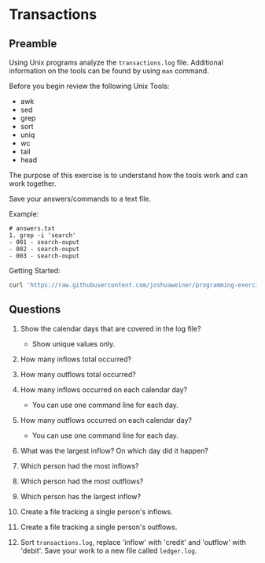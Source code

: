 # Transactions  

## Preamble 
   Using Unix programs analyze the `transactions.log` file. Additional
   information on the tools can be found by using `man` command.

   Before you begin review the following Unix Tools: 
   + awk
   + sed
   + grep
   + sort
   + uniq
   + wc
   + tail 
   + head

   The purpose of this exercise is to understand how the tools work
   and can work together. 

   Save your answers/commands to a text file.
   
   Example: 
   ```text
   # answers.txt
   1. grep -i 'search'
   - 001 - search-ouput
   - 002 - search-ouput
   - 003 - search-ouput
   ```
   
   Getting Started: 
   ```bash
   curl 'https://raw.githubusercontent.com/joshuaweiner/programming-exercises/main/transactions/transactions.log' > transactions.log
   ```

## Questions 
   1. Show the calendar days that are covered in the log file?
      + Show unique values only.

   2. How many inflows total occurred?

   3. How many outflows total occurred?

   4. How many inflows occurred on each calendar day?
      + You can use one command line for each day.

   5. How many outflows occurred on each calendar day?
      + You can use one command line for each day.

   6. What was the largest inflow? On which day did it happen?

   7. Which person had the most inflows? 

   8. Which person had the most outflows? 

   9. Which person has the largest inflow?
   
   10. Create a file tracking a single person's inflows.

   11. Create a file tracking a single person's outflows.
   
   12. Sort `transactions.log`, replace 'inflow' with 'credit' and
       'outflow' with 'debit'. Save your work to a new file called `ledger.log`.
